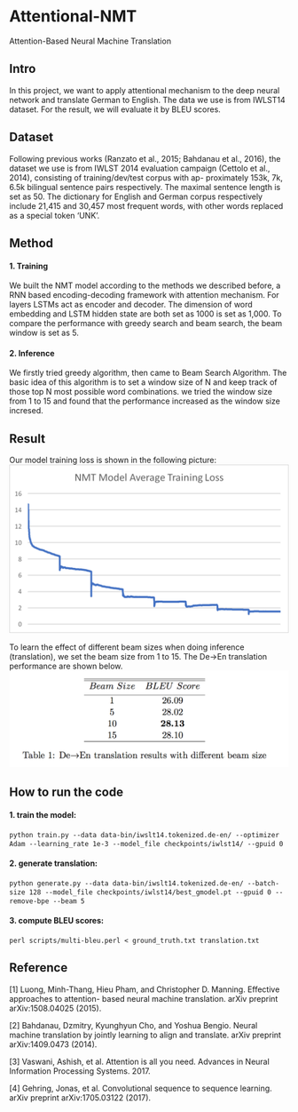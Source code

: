# Attentional-NMT

Attention-Based Neural Machine Translation

## Intro
In this project, we want to apply attentional mechanism to the deep neural network and translate German to English. The data we use is from IWLST14 dataset. For the result, we will evaluate it by BLEU scores.

## Dataset
Following previous works (Ranzato et al., 2015; Bahdanau et al., 2016), the dataset we use is from IWLST 2014 evaluation campaign (Cettolo et al., 2014), consisting of training/dev/test corpus with ap- proximately 153k, 7k, 6.5k bilingual sentence pairs respectively. The maximal sentence length is set as 50. The dictionary for English and German corpus respectively include 21,415 and 30,457 most frequent words, with other words replaced as a special token ‘UNK’.


## Method
#### 1. Training
We built the NMT model according to the methods we described before, a RNN based encoding-decoding framework with attention mechanism. For layers LSTMs act as encoder and decoder. The dimension of word embedding and LSTM hidden state are both set as 1000 is set as 1,000. To compare the performance with greedy search and beam search, the beam window is set as 5.

#### 2. Inference
We firstly tried greedy algorithm, then came to Beam Search Algorithm. The basic idea of this algorithm is to set a window size of N and keep track of those top N most possible word combinations. we tried the window size from 1 to 15 and found that the performance increased as the window size incresed.


## Result
Our model training loss is shown in the following picture: ![](images/loss.png)



To learn the effect of different beam sizes when doing inference (translation), we set the beam size from 1 to 15. The De→En translation performance are shown below. ![](images/table.png)


## How to run the code
#### 1. train the model:
```
python train.py --data data-bin/iwslt14.tokenized.de-en/ --optimizer Adam --learning_rate 1e-3 --model_file checkpoints/iwlst14/ --gpuid 0
```

#### 2. generate translation:
```
python generate.py --data data-bin/iwslt14.tokenized.de-en/ --batch-size 128 --model_file checkpoints/iwlst14/best_gmodel.pt --gpuid 0 --remove-bpe --beam 5
```

#### 3. compute BLEU scores:
```
perl scripts/multi-bleu.perl < ground_truth.txt translation.txt
```

## Reference
[1] Luong, Minh-Thang, Hieu Pham, and Christopher D. Manning. Effective approaches to attention- based neural machine translation. arXiv preprint arXiv:1508.04025 (2015).

[2] Bahdanau, Dzmitry, Kyunghyun Cho, and Yoshua Bengio. Neural machine translation by jointly learning to align and translate. arXiv preprint arXiv:1409.0473 (2014).

[3] Vaswani, Ashish, et al. Attention is all you need. Advances in Neural Information Processing Systems. 2017.

[4] Gehring, Jonas, et al. Convolutional sequence to sequence learning. arXiv preprint arXiv:1705.03122 (2017).
